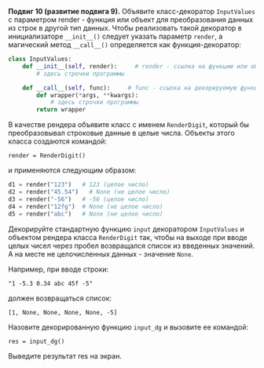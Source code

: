 **Подвиг 10 (развитие подвига 9).** Объявите класс-декоратор `InputValues` с параметром render - функция или объект 
для преобразования данных из строк в другой тип данных. Чтобы реализовать такой декоратор в инициализаторе
`__init__()` следует указать параметр `render`, а магический метод `__call__()` определяется как функция-декоратор:

```python
class InputValues:
    def __init__(self, render):     # render - ссылка на функцию или объект для преобразования
        # здесь строчки программы

    def __call__(self, func):     # func - ссылка на декорируемую функцию
        def wrapper(*args, **kwargs):
            # здесь строчки программы
        return wrapper
```

В качестве рендера объявите класс с именем `RenderDigit`, который бы преобразовывал строковые данные в целые числа.
Объекты этого класса создаются командой:

`render = RenderDigit()`

и применяются следующим образом:

```python
d1 = render("123")   # 123 (целое число)
d2 = render("45.54")   # None (не целое число)
d3 = render("-56")   # -56 (целое число)
d4 = render("12fg")  # None (не целое число)
d5 = render("abc")   # None (не целое число)
```

Декорируйте стандартную функцию `input` декоратором `InputValues` и объектом рендера класса `RenderDigit` так, чтобы на
выходе при вводе целых чисел через пробел возвращался список из введенных значений.
А на месте не целочисленных данных - значение `None`.

Например, при вводе строки:

`"1 -5.3 0.34 abc 45f -5"`

должен возвращаться список:

`[1, None, None, None, None, -5]`

Назовите декорированную функцию `input_dg` и вызовите ее командой:

`res = input_dg()`

Выведите результат res на экран.